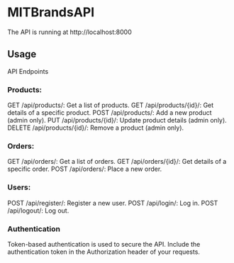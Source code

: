 # MITBrandsAPI
The API is running at http://localhost:8000

## Usage
API Endpoints

### Products:

GET /api/products/: Get a list of products.
GET /api/products/{id}/: Get details of a specific product.
POST /api/products/: Add a new product (admin only).
PUT /api/products/{id}/: Update product details (admin only).
DELETE /api/products/{id}/: Remove a product (admin only).

### Orders:

GET /api/orders/: Get a list of orders.
GET /api/orders/{id}/: Get details of a specific order.
POST /api/orders/: Place a new order.

### Users:

POST /api/register/: Register a new user.
POST /api/login/: Log in.
POST /api/logout/: Log out.

### Authentication
Token-based authentication is used to secure the API.
Include the authentication token in the Authorization header of your requests.
